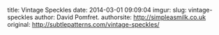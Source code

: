 title: Vintage Speckles
date: 2014-03-01 09:09:04
imgur: 
slug: vintage-speckles
author: David Pomfret.
authorsite: http://simpleasmilk.co.uk
original: http://subtlepatterns.com/vintage-speckles/
